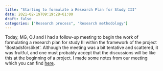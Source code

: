 ```yaml
---
title: "Starting to formulate a Research Plan for Study III"
date: 2021-02-19T09:19:28+01:00
draft: false
categories: ["Research process", "Research methodology"]
---
```


Today, MG, OJ and I had a follow-up meeting to begin the work of formulating a research plan for study III within the framework of the project 'Bostadsförsöket'. Although the meeting was a bit tentative and scattered, it was fruitful, and one must probably accept that the discussions will be like this at the beginning of a project. I made some notes from our meeting which you can find [here](/210219/notes-from-planning-meeting-for-study-III.html). 
